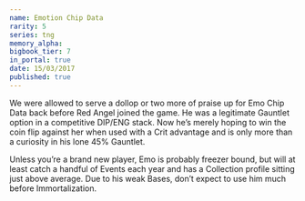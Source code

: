 ```yaml
---
name: Emotion Chip Data
rarity: 5
series: tng
memory_alpha:
bigbook_tier: 7
in_portal: true
date: 15/03/2017
published: true
---
```


We were allowed to serve a dollop or two more of praise up for Emo Chip Data back before Red Angel joined the game. He was a legitimate Gauntlet option in a competitive DIP/ENG stack. Now he’s merely hoping to win the coin flip against her when used with a Crit advantage and is only more than a curiosity in his lone 45% Gauntlet.

Unless you’re a brand new player, Emo is probably freezer bound, but will at least catch a handful of Events each year and has a Collection profile sitting just above average. Due to his weak Bases, don’t expect to use him much before Immortalization.
